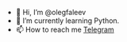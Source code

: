 - 👋 Hi, I’m @olegfaleev
- 🌱 I’m currently learning Python.
- 📫 How to reach me <a href="https://t.me/oleg_faleev" target="_blank">Telegram</a>

<!---
olegfaleev/olegfaleev is a ✨ special ✨ repository because its `README.md` (this file) appears on your GitHub profile.
You can click the Preview link to take a look at your changes.
--->
